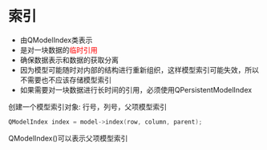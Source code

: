 # 索引

- 由QModelIndex类表示
- 是对一块数据的<font color="red">临时引用</font>
- 确保数据表示和数据的获取分离
- 因为模型可能随时对内部的结构进行重新组织，这样模型索引可能失效，所以不需要也不应该存储模型索引
- 如果需要对一块数据进行长时间的引用，必须使用QPersistentModelIndex

创建一个模型索引对象: 行号，列号，父项模型索引

```c++
QModelIndex index = model->index(row, column, parent);
```

QModelIndex()可以表示父项模型索引
